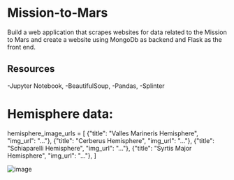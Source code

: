# Mission-to-Mars

Build a web application that scrapes websites for data related to the Mission to Mars and create a website using MongoDb as backend and Flask as the front end.

## Resources

 -Jupyter Notebook, 
 -BeautifulSoup, 
 -Pandas, 
 -Splinter

# Hemisphere data:
hemisphere_image_urls = [
    {"title": "Valles Marineris Hemisphere", "img_url": "..."},
    {"title": "Cerberus Hemisphere", "img_url": "..."},
    {"title": "Schiaparelli Hemisphere", "img_url": "..."},
    {"title": "Syrtis Major Hemisphere", "img_url": "..."},
]


![image](mars_site.png)

